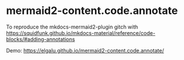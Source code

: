 # mermaid2-content.code.annotate

To reproduce the mkdocs-mermaid2-plugin gitch with <https://squidfunk.github.io/mkdocs-material/reference/code-blocks/#adding-annotations>

Demo: <https://elgalu.github.io/mermaid2-content.code.annotate/>
